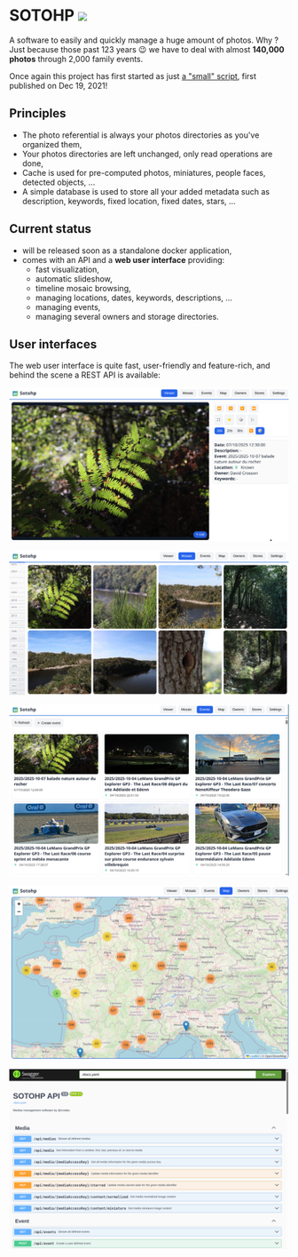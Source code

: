 # SOTOHP [![][sotohpImg]][sotohpLnk]

A software to easily and quickly manage a huge amount of photos. Why ? Just because those past 123 years 😉 we have to deal with almost **140,000 photos** through 2,000 family events.

Once again this project has first started as just [a "small" script][photosc], first published on Dec 19, 2021!

## Principles

- The photo referential is always your photos directories as you've organized them,
- Your photos directories are left unchanged, only read operations are done,
- Cache is used for pre-computed photos, miniatures, people faces, detected objects, ...
- A simple database is used to store all your added metadata such as description, keywords, fixed location, fixed dates, stars, ... 

## Current status
- will be released soon as a standalone docker application,
- comes with an API and a **web user interface** providing:
  - fast visualization,
  - automatic slideshow,
  - timeline mosaic browsing,
  - managing locations, dates, keywords, descriptions, ...
  - managing events,
  - managing several owners and storage directories.

## User interfaces
The web user interface is quite fast, user-friendly and feature-rich, and behind the scene a REST API is available:

![](docs/screenshots/01-viewer.png)

![](docs/screenshots/02-mosaic.png)

![](docs/screenshots/03-events.png)

![](docs/screenshots/04-maps.png)

![](docs/screenshots/42-openapi.png)

[photosc]: https://gist.github.com/dacr/46718666ae96ebac300b27c80ed7bec3
[lmdb]: https://github.com/dacr/zio-lmdb

[sotohp]:    https://github.com/dacr/sotohp
[sotohpImg]: https://img.shields.io/maven-central/v/fr.janalyse/sotohp-model_3.svg
[sotohpLnk]: https://mvnrepository.com/artifact/fr.janalyse/sotohp-model
